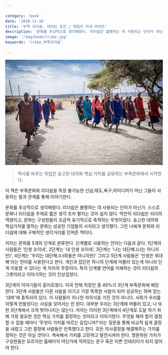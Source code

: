 ```yaml
---

category: 'book'
date: '2018-11-18'
title: '부족 리더쉽. 데이브 로건 / 헤일리 피셔-라이트'
description: '문화를 추상적으로 생각해왔다. 리더쉽은 불평하는 데 사용되는 단어가 아닌가. 스스로 문화나 리더쉽을 주제로 짧은 생각 조차 펼치는 것이 쉽지 않다. 막연히 리더쉽은 리더의 역량이고, 문화는 구성원들이 조금씩 유기적으로 축적하는 무엇이었다. 숭고한 대의와 핵심가치를 말하는 문화는 성공한 기업들의 사치라고 생각했다. 그런 나에게 문화와 리더쉽에 대해 구체적인 생각거리를 던져준 책이다.' 
image: '/img/book/tribe.jpg'
keywords: 'tribe,부족리더쉽'

---
```


![tribe](/img/book/tribe.jpg "tribe")

> 역사를 바꾸는 위업은 숭고한 대의와 핵심 가치를 공유하는 부족문화에서 시작한다.

이 책은 부족문화와 리더쉽을 측정 불가능한 신념,태도,욕구,아이디어가 아닌 그들이 사용하는 말과 관계를 통해 이야기한다.

문화를 추상적으로 생각해왔다. 리더쉽은 불평하는 데 사용되는 단어가 아닌가. 스스로 문화나 리더쉽을 주제로 짧은 생각 조차 펼치는 것이 쉽지 않다. 막연히 리더쉽은 리더의 역량이고, 문화는 구성원들이 조금씩 유기적으로 축적하는 무엇이었다. 숭고한 대의와 핵심가치를 말하는 문화는 성공한 기업들의 사치라고 생각했다. 그런 나에게 문화와 리더쉽에 대해 구체적인 생각거리를 던져준 책이다.

저자는 문화를 5개의 단계로 분류한다. 단계별로 사용하는 언어는 다음과 같다. 1단계의 사람들은 '인생 꼬이네', 2단계는 '내 인생 꼬이네', 3단계는 '나는 대단해.(너는 아니지만)', 4단계는 '우리는 대단해.(너희들은 아니지만)' 그리고 5단계 사람들은 '인생은 위대해'라는 언어를 사용한다고 한다. 개인과 집단은 하나의 단계에 머물러 있는게 아니라 단계 이동할 수 있다는 게 저자의 주장이다. 특히 단계별 언어를 이해하는 것이 리더쉽의 그릇이라고 이야기하는 것이 인상깊었다.

3단계의 이야기들이 흥미로웠다. 미국 전체 직장인 중 49%가 3단계 부족문화에 해당한다. 3단계 사람들은 다른 사람을 이기고 가장 똑똑한 사람이 되어 성공하는 하며 얻는 '대박'에 중독되어 있다. 이 사람들이 지나친 자의식을 가진 것이 아니다. 사회가 우리를 이렇게 만들었다는 사실을 잊어서는 안 된다. 대부분 우리는 3단계에 머물러 있고, 나 또한 3단계에서 크게 벗어나지는 않는다. 저자는 이러한 3단계에서 4단계로 도달 하기 위해 가장 중요한 것은 핵심 가치를 결정하는 것이라고 이야기한다. 무엇을 해야 할지 결정할 수 없을 때마다 '무엇이 가치를 따르는 길입니까?'라는 질문을 통해 비교적 쉽게 결정을 내렸고 그런 결정에 사람들은 만족했다고 한다. 모든 의사결정을 해결해주는 가치를 정하는 것은 아닐 것이다. 계속해서 가치를 고민하고 발전시켜야 한다. 명문화된 가치가 구성원들은 모르지만 홈페이지 어딘가에 적혀있는 문구 혹은 이쁜 인테리어가 되지 않아야 한다.
